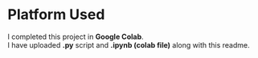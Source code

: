 # Platform Used
I completed this project in **Google Colab**.  
I have uploaded **.py** script and **.ipynb (colab file)** along with this readme.

